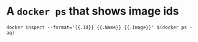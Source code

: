 # A `docker ps` that shows image ids

```
docker inspect --format='{{.Id}} {{.Name}} {{.Image}}' $(docker ps -aq)
```

